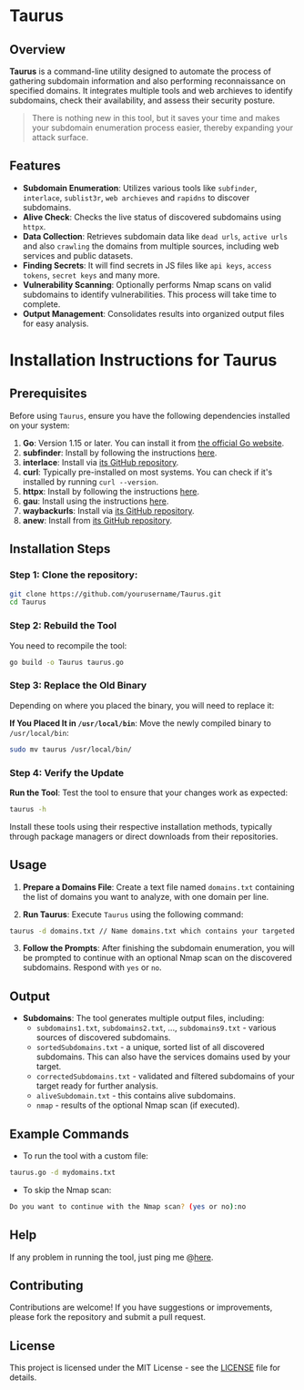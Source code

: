# Taurus

## Overview

**Taurus** is a command-line utility designed to automate the process of gathering subdomain information and also performing reconnaissance on specified domains. It integrates multiple tools and web archieves to identify subdomains, check their availability, and assess their security posture.

> There is nothing new in this tool, but it saves your time and makes your subdomain enumeration process easier, thereby expanding your attack surface.

## Features

- **Subdomain Enumeration**: Utilizes various tools like `subfinder`, `interlace`, `sublist3r`, `web archieves` and `rapidns` to discover subdomains.
- **Alive Check**: Checks the live status of discovered subdomains using `httpx`.
- **Data Collection**: Retrieves subdomain data like `dead urls`, `active urls` and also `crawling` the domains from multiple sources, including web services and public datasets.
- **Finding Secrets**: It will find secrets in JS files like `api keys`, `access tokens`, `secret keys` and many more.
- **Vulnerability Scanning**: Optionally performs Nmap scans on valid subdomains to identify vulnerabilities. This process will take time to complete.
- **Output Management**: Consolidates results into organized output files for easy analysis.

# Installation Instructions for Taurus

## Prerequisites

Before using `Taurus`, ensure you have the following dependencies installed on your system:

1. **Go**: Version 1.15 or later. You can install it from [the official Go website](https://golang.org/dl/).
2. **subfinder**: Install by following the instructions [here](https://github.com/projectdiscovery/subfinder#installation).
3. **interlace**: Install via [its GitHub repository](https://github.com/cgboal/Interlace#installation).
4. **curl**: Typically pre-installed on most systems. You can check if it's installed by running `curl --version`.
5. **httpx**: Install by following the instructions [here](https://github.com/projectdiscovery/httpx#installation).
6. **gau**: Install using the instructions [here](https://github.com/lc/gau#installation).
7. **waybackurls**: Install via [its GitHub repository](https://github.com/tomnomnom/waybackurls#installation).
8. **anew**: Install from [its GitHub repository](https://github.com/tj/anew#installation).

## Installation Steps

### Step 1: Clone the repository:

```bash
git clone https://github.com/yourusername/Taurus.git
cd Taurus
```

### Step 2: Rebuild the Tool

You need to recompile the tool:

```bash
go build -o Taurus taurus.go
```

### Step 3: Replace the Old Binary

Depending on where you placed the binary, you will need to replace it:

  **If You Placed It in `/usr/local/bin`**:
   Move the newly compiled binary to `/usr/local/bin`:

```bash
sudo mv taurus /usr/local/bin/
```

### Step 4: Verify the Update

 **Run the Tool**:
   Test the tool to ensure that your changes work as expected:

```bash
taurus -h
```


Install these tools using their respective installation methods, typically through package managers or direct downloads from their repositories.

## Usage

1. **Prepare a Domains File**: Create a text file named `domains.txt` containing the list of domains you want to analyze, with one domain per line.

2. **Run Taurus**: Execute `Taurus` using the following command:

```bash
taurus -d domains.txt // Name domains.txt which contains your targeted domains.
```

3. **Follow the Prompts**: After finishing the subdomain enumeration, you will be prompted to continue with an optional Nmap scan on the discovered subdomains. Respond with `yes` or `no`.

## Output

- **Subdomains**: The tool generates multiple output files, including:
  - `subdomains1.txt`, `subdomains2.txt`, ..., `subdomains9.txt` - various sources of discovered subdomains.
  - `sortedSubdomains.txt` - a unique, sorted list of all discovered subdomains. This can also have the services domains used by your target.
  - `correctedSubdomains.txt` - validated and filtered subdomains of your target ready for further analysis.
  - `aliveSubdomain.txt` - this contains alive subdomains.
  - `nmap` - results of the optional Nmap scan (if executed).

## Example Commands

- To run the tool with a custom file:
  
```bash
taurus.go -d mydomains.txt
```

- To skip the Nmap scan:
  
```bash
Do you want to continue with the Nmap scan? (yes or no):no
```

## Help

If any problem in running the tool, just ping me @[here](https://x.com/NLogesh21).

## Contributing

Contributions are welcome! If you have suggestions or improvements, please fork the repository and submit a pull request.

## License

This project is licensed under the MIT License - see the [LICENSE](LICENSE) file for details.
